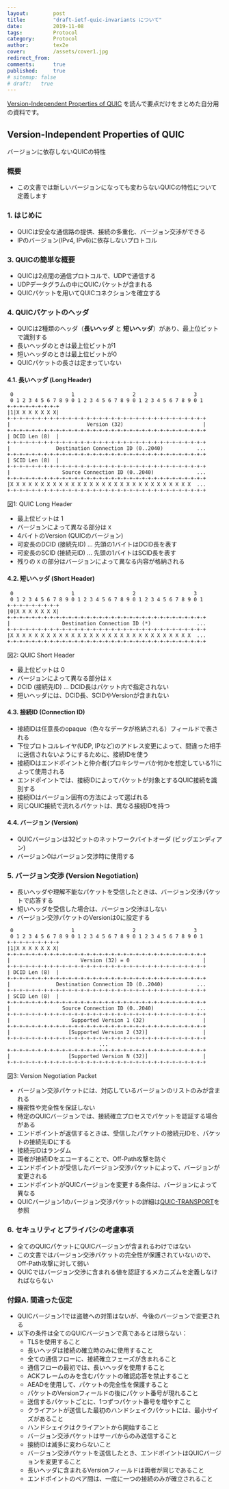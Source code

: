 ```yaml
---
layout:        post
title:         "draft-ietf-quic-invariants について"
date:          2019-11-08
tags:          Protocol
category:      Protocol
author:        tex2e
cover:         /assets/cover1.jpg
redirect_from:
comments:      true
published:     true
# sitemap: false
# draft:   true
---
```


[Version-Independent Properties of QUIC](https://quicwg.org/base-drafts/draft-ietf-quic-invariants.html) を読んで要点だけをまとめた自分用の資料です。


## Version-Independent Properties of QUIC

バージョンに依存しないQUICの特性

### 概要

- この文書では新しいバージョンになっても変わらないQUICの特性について定義します

### 1. はじめに

- QUICは安全な通信路の提供、接続の多重化、バージョン交渉ができる
- IPのバージョン(IPv4, IPv6)に依存しないプロトコル

### 3. QUICの簡単な概要

- QUICは2点間の通信プロトコルで、UDPで通信する
- UDPデータグラムの中にQUICパケットが含まれる
- QUICパケットを用いてQUICコネクションを確立する

### 4. QUICパケットのヘッダ

- QUICは2種類のヘッダ（**長いヘッダ** と **短いヘッダ**）があり、最上位ビットで識別する
- 長いヘッダのときは最上位ビットが1
- 短いヘッダのときは最上位ビットが0
- QUICパケットの長さは定まっていない

#### 4.1. 長いヘッダ (Long Header)

```fig
 0                   1                   2                   3
 0 1 2 3 4 5 6 7 8 9 0 1 2 3 4 5 6 7 8 9 0 1 2 3 4 5 6 7 8 9 0 1
+-+-+-+-+-+-+-+-+
|1|X X X X X X X|
+-+-+-+-+-+-+-+-+-+-+-+-+-+-+-+-+-+-+-+-+-+-+-+-+-+-+-+-+-+-+-+-+
|                         Version (32)                          |
+-+-+-+-+-+-+-+-+-+-+-+-+-+-+-+-+-+-+-+-+-+-+-+-+-+-+-+-+-+-+-+-+
| DCID Len (8)  |
+-+-+-+-+-+-+-+-+-+-+-+-+-+-+-+-+-+-+-+-+-+-+-+-+-+-+-+-+-+-+-+-+
|               Destination Connection ID (0..2040)           ...
+-+-+-+-+-+-+-+-+-+-+-+-+-+-+-+-+-+-+-+-+-+-+-+-+-+-+-+-+-+-+-+-+
| SCID Len (8)  |
+-+-+-+-+-+-+-+-+-+-+-+-+-+-+-+-+-+-+-+-+-+-+-+-+-+-+-+-+-+-+-+-+
|                 Source Connection ID (0..2040)              ...
+-+-+-+-+-+-+-+-+-+-+-+-+-+-+-+-+-+-+-+-+-+-+-+-+-+-+-+-+-+-+-+-+
|X X X X X X X X X X X X X X X X X X X X X X X X X X X X X X  ...
+-+-+-+-+-+-+-+-+-+-+-+-+-+-+-+-+-+-+-+-+-+-+-+-+-+-+-+-+-+-+-+-+
```

図1: QUIC Long Header

- 最上位ビットは 1
- バージョンによって異なる部分は `X`
- 4バイトのVersion (QUICのバージョン)
- 可変長のDCID (接続先ID) ... 先頭の1バイトはDCID長を表す
- 可変長のSCID (接続元ID) ... 先頭の1バイトはSCID長を表す
- 残りの `X` の部分はバージョンによって異なる内容が格納される

#### 4.2. 短いヘッダ (Short Header)

```fig
 0                   1                   2                   3
 0 1 2 3 4 5 6 7 8 9 0 1 2 3 4 5 6 7 8 9 0 1 2 3 4 5 6 7 8 9 0 1
+-+-+-+-+-+-+-+-+
|0|X X X X X X X|
+-+-+-+-+-+-+-+-+-+-+-+-+-+-+-+-+-+-+-+-+-+-+-+-+-+-+-+-+-+-+-+-+
|                 Destination Connection ID (*)               ...
+-+-+-+-+-+-+-+-+-+-+-+-+-+-+-+-+-+-+-+-+-+-+-+-+-+-+-+-+-+-+-+-+
|X X X X X X X X X X X X X X X X X X X X X X X X X X X X X X  ...
+-+-+-+-+-+-+-+-+-+-+-+-+-+-+-+-+-+-+-+-+-+-+-+-+-+-+-+-+-+-+-+-+
```

図2: QUIC Short Header

- 最上位ビットは 0
- バージョンによって異なる部分は `X`
- DCID (接続先ID) ... DCID長はパケット内で指定されない
- 短いヘッダには、DCID長、SCIDやVersionが含まれない

#### 4.3. 接続ID (Connection ID)

- 接続IDは任意長のopaque（色々なデータが格納される）フィールドで表される
- 下位プロトコルレイヤ(UDP, IPなど)のアドレス変更によって、間違った相手に送信されないようにするために、接続IDを使う
- 接続IDはエンドポイントと仲介者(プロキシサーバか何かを想定している?)によって使用される
- エンドポイントでは、接続IDによってパケットが対象とするQUIC接続を識別する
- 接続IDはバージョン固有の方法によって選ばれる
- 同じQUIC接続で流れるパケットは、異なる接続IDを持つ

#### 4.4. バージョン (Version)

- QUICバージョンは32ビットのネットワークバイトオーダ (ビッグエンディアン)
- バージョン0はバージョン交渉時に使用する


### 5. バージョン交渉 (Version Negotiation)

- 長いヘッダや理解不能なパケットを受信したときは、バージョン交渉パケットで応答する
- 短いヘッダを受信した場合は、バージョン交渉はしない
- バージョン交渉パケットのVersionは0に設定する

```fig
 0                   1                   2                   3
 0 1 2 3 4 5 6 7 8 9 0 1 2 3 4 5 6 7 8 9 0 1 2 3 4 5 6 7 8 9 0 1
+-+-+-+-+-+-+-+-+
|1|X X X X X X X|
+-+-+-+-+-+-+-+-+-+-+-+-+-+-+-+-+-+-+-+-+-+-+-+-+-+-+-+-+-+-+-+-+
|                       Version (32) = 0                        |
+-+-+-+-+-+-+-+-+-+-+-+-+-+-+-+-+-+-+-+-+-+-+-+-+-+-+-+-+-+-+-+-+
| DCID Len (8)  |
+-+-+-+-+-+-+-+-+-+-+-+-+-+-+-+-+-+-+-+-+-+-+-+-+-+-+-+-+-+-+-+-+
|               Destination Connection ID (0..2040)           ...
+-+-+-+-+-+-+-+-+-+-+-+-+-+-+-+-+-+-+-+-+-+-+-+-+-+-+-+-+-+-+-+-+
| SCID Len (8)  |
+-+-+-+-+-+-+-+-+-+-+-+-+-+-+-+-+-+-+-+-+-+-+-+-+-+-+-+-+-+-+-+-+
|                 Source Connection ID (0..2040)              ...
+-+-+-+-+-+-+-+-+-+-+-+-+-+-+-+-+-+-+-+-+-+-+-+-+-+-+-+-+-+-+-+-+
|                    Supported Version 1 (32)                   |
+-+-+-+-+-+-+-+-+-+-+-+-+-+-+-+-+-+-+-+-+-+-+-+-+-+-+-+-+-+-+-+-+
|                   [Supported Version 2 (32)]                  |
+-+-+-+-+-+-+-+-+-+-+-+-+-+-+-+-+-+-+-+-+-+-+-+-+-+-+-+-+-+-+-+-+
                              ...
+-+-+-+-+-+-+-+-+-+-+-+-+-+-+-+-+-+-+-+-+-+-+-+-+-+-+-+-+-+-+-+-+
|                   [Supported Version N (32)]                  |
+-+-+-+-+-+-+-+-+-+-+-+-+-+-+-+-+-+-+-+-+-+-+-+-+-+-+-+-+-+-+-+-+
```

図3: Version Negotiation Packet

- バージョン交渉パケットには、対応しているバージョンのリストのみが含まれる
- 機密性や完全性を保証しない
- 特定のQUICバージョンでは、接続確立プロセスでパケットを認証する場合がある
- エンドポイントが返信するときは、受信したパケットの接続元IDを、パケットの接続先IDにする
- 接続元IDはランダム
- 両者が接続IDをエコーすることで、Off-Path攻撃を防ぐ
- エンドポイントが受信したバージョン交渉パケットによって、バージョンが変更される
- エンドポイントがQUICバージョンを変更する条件は、バージョンによって異なる
- QUICバージョン1のバージョン交渉パケットの詳細は[QUIC-TRANSPORT](https://tools.ietf.org/html/draft-ietf-quic-transport)を参照


### 6. セキュリティとプライバシの考慮事項

- 全てのQUICパケットにQUICバージョンが含まれるわけではない
- この文書ではバージョン交渉パケットの完全性が保護されていないので、Off-Path攻撃に対して弱い
- QUICではバージョン交渉に含まれる値を認証するメカニズムを定義しなければならない


### 付録A. 間違った仮定

- QUICバージョン1では盗聴への対策はないが、今後のバージョンで変更される
- 以下の条件は全てのQUICバージョンで真であるとは限らない：
  - TLSを使用すること
  - 長いヘッダは接続の確立時のみに使用すること
  - 全ての通信フローに、接続確立フェーズが含まれること
  - 通信フローの最初では、長いヘッダを使用すること
  - ACKフレームのみを含むパケットの確認応答を禁止すること
  - AEADを使用して、パケットの完全性を保護すること
  - パケットのVersionフィールドの後にパケット番号が現れること
  - 送信するパケットごとに、1つずつパケット番号を増やすこと
  - クライアントが送信した最初のハンドシェイクパケットには、最小サイズがあること
  - ハンドシェイクはクライアントから開始すること
  - バージョン交渉パケットはサーバからのみ送信すること
  - 接続IDは滅多に変わらないこと
  - バージョン交渉パケットを送信したとき、エンドポイントはQUICバージョンを変更すること
  - 長いヘッダに含まれるVersionフィールドは両者が同じであること
  - エンドポイントのペア間は、一度に一つの接続のみが確立されること
